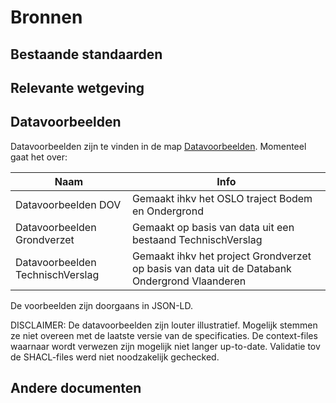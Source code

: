 # Bronnen

## Bestaande standaarden

## Relevante wetgeving

## Datavoorbeelden

Datavoorbeelden zijn te vinden in de map [Datavoorbeelden](https://github.com/Informatievlaanderen/OSLOthema-bodemEnOndergrond/tree/master/resources/datavoorbeelden). Momenteel gaat het over:

|Naam|Info|
|---|---|
|Datavoorbeelden DOV|Gemaakt ihkv het OSLO traject Bodem en Ondergrond|
|Datavoorbeelden Grondverzet|Gemaakt op basis van data uit een bestaand TechnischVerslag|
|Datavoorbeelden TechnischVerslag|Gemaakt ihkv het project Grondverzet op basis van data uit de Databank Ondergrond Vlaanderen|

De voorbeelden zijn doorgaans in JSON-LD.

DISCLAIMER: De datavoorbeelden zijn louter illustratief. Mogelijk stemmen ze niet overeen met de laatste versie van de specificaties. De context-files waarnaar wordt verwezen zijn mogelijk niet langer up-to-date. Validatie tov de SHACL-files werd niet noodzakelijk gechecked.    

## Andere documenten
